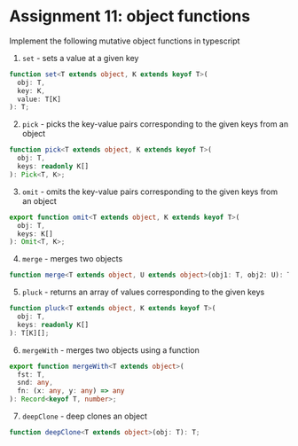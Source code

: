# Assignment 11: object functions

Implement the following mutative object functions in typescript

1. `set` - sets a value at a given key

```typescript
function set<T extends object, K extends keyof T>(
  obj: T,
  key: K,
  value: T[K]
): T;
```

2. `pick` - picks the key-value pairs corresponding to the given keys from an
   object

```typescript
function pick<T extends object, K extends keyof T>(
  obj: T,
  keys: readonly K[]
): Pick<T, K>;
```

3. `omit` - omits the key-value pairs corresponding to the given keys from an
   object

```typescript
export function omit<T extends object, K extends keyof T>(
  obj: T,
  keys: K[]
): Omit<T, K>;
```

4. `merge` - merges two objects

```typescript
function merge<T extends object, U extends object>(obj1: T, obj2: U): T & U;
```

5.  `pluck` - returns an array of values corresponding to the given keys

```typescript
function pluck<T extends object, K extends keyof T>(
  obj: T,
  keys: readonly K[]
): T[K][];
```

6. `mergeWith` - merges two objects using a function

```typescript
export function mergeWith<T extends object>(
  fst: T,
  snd: any,
  fn: (x: any, y: any) => any
): Record<keyof T, number>;
```

7. `deepClone` - deep clones an object

```typescript
function deepClone<T extends object>(obj: T): T;
```

